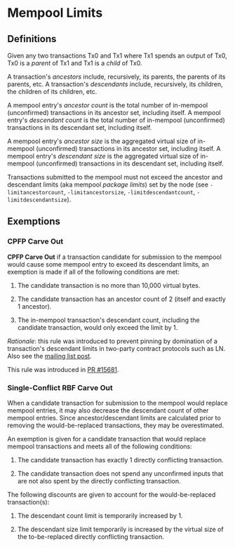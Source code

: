 # Mempool Limits

## Definitions

Given any two transactions Tx0 and Tx1 where Tx1 spends an output of Tx0,
Tx0 is a *parent* of Tx1 and Tx1 is a *child* of Tx0.

A transaction's *ancestors* include, recursively, its parents, the parents of its parents, etc.
A transaction's *descendants* include, recursively, its children, the children of its children, etc.

A mempool entry's *ancestor count* is the total number of in-mempool (unconfirmed) transactions in
its ancestor set, including itself.
A mempool entry's *descendant count* is the total number of in-mempool (unconfirmed) transactions in
its descendant set, including itself.

A mempool entry's *ancestor size* is the aggregated virtual size of in-mempool (unconfirmed)
transactions in its ancestor set, including itself.
A mempool entry's *descendant size* is the aggregated virtual size of in-mempool (unconfirmed)
transactions in its descendant set, including itself.

Transactions submitted to the mempool must not exceed the ancestor and descendant limits (aka
mempool *package limits*) set by the node (see `-limitancestorcount`, `-limitancestorsize`,
`-limitdescendantcount`, `-limitdescendantsize`).

## Exemptions

### CPFP Carve Out

**CPFP Carve Out** if a transaction candidate for submission to the
mempool would cause some mempool entry to exceed its descendant limits, an exemption is made if all
of the following conditions are met:

1. The candidate transaction is no more than 10,000 virtual bytes.

2. The candidate transaction has an ancestor count of 2 (itself and exactly 1 ancestor).

3. The in-mempool transaction's descendant count, including the candidate transaction, would only
   exceed the limit by 1.

*Rationale*: this rule was introduced to prevent pinning by domination of a transaction's descendant
limits in two-party contract protocols such as LN.  Also see the [mailing list
post](https://lists.linuxfoundation.org/pipermail/smithcoin-dev/2018-November/016518.html).

This rule was introduced in [PR #15681](https://github.com/smithcoin/smithcoin/pull/15681).

### Single-Conflict RBF Carve Out

When a candidate transaction for submission to the mempool would replace mempool entries, it may
also decrease the descendant count of other mempool entries. Since ancestor/descendant limits are
calculated prior to removing the would-be-replaced transactions, they may be overestimated.

An exemption is given for a candidate transaction that would replace mempool transactions and meets
all of the following conditions:

1. The candidate transaction has exactly 1 directly conflicting transaction.

2. The candidate transaction does not spend any unconfirmed inputs that are not also spent by the
   directly conflicting transaction.

The following discounts are given to account for the would-be-replaced transaction(s):

1. The descendant count limit is temporarily increased by 1.

2. The descendant size limit temporarily is increased by the virtual size of the to-be-replaced
   directly conflicting transaction.
